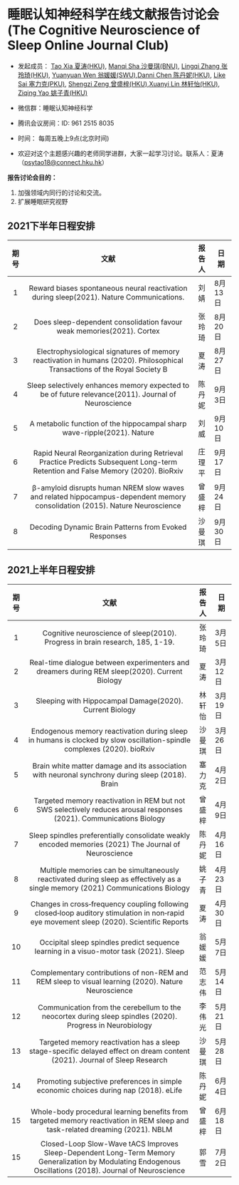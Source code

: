 # 睡眠认知神经科学在线文献报告讨论会(The Cognitive Neuroscience of Sleep Online Journal Club)

* 发起成员： [Tao Xia 夏涛(HKU)](https://www.psychology.hku.hk/scnlab/people.html), [Manqi Sha 沙曼琪(BNU)](https://github.com/ManqiSha), [Lingqi Zhang 张玲琦(HKU)](https://www.psychology.hku.hk/scnlab/people.html), [Yuanyuan Wen 翁媛媛(SWU)](http://www.leixulab.net/student.asp?id=55),[Danni Chen 陈丹妮(HKU)](https://www.psychology.hku.hk/scnlab/people.html), [Like Sai 塞力克(PKU)](https://scholar.google.com/citations?hl=en&user=S7AnCdwAAAAJ), [Shengzi Zeng 曾盛梓(HKU)](https://www.psychology.hku.hk/scnlab/people.html),[Xuanyi Lin 林轩怡(HKU)](https://www.psychology.hku.hk/scnlab/people.html), [Ziqing Yao 姚子青(HKU)](https://www.psychology.hku.hk/scnlab/people.html)

* 微信群：睡眠认知神经科学

* 腾讯会议房间：ID: 961 2515 8035

* 时间： 每周五晚上9点(北京时间)	

* 欢迎对这个主题感兴趣的老师同学进群，大家一起学习讨论。联系人：夏涛（psytao18@connect.hku.hk）

**报告讨论会目的：**

1. 加强领域内同行的讨论和交流。
2. 扩展睡眠研究视野

## 2021下半年日程安排
| 期号 |                             文献                             | 报告人 | 日期    |
| :--: | :----------------------------------------------------------: | :----: | ------- |
|  1   | Reward biases spontaneous neural reactivation during sleep(2021). Nature Communications. |  刘婧  | 8月13日 |
|  2   | Does sleep-dependent consolidation favour weak memories(2021). Cortex |  张玲琦  | 8月20日 |
|  3   | Electrophysiological signatures of memory reactivation in humans (2020). Philosophical Transactions of the Royal Society B |  夏涛  | 8月27日 |
|  4   | Sleep selectively enhances memory expected to be of future relevance(2011). Journal of Neuroscience |  陈丹妮  | 9月3日 |
|  5   | A metabolic function of the hippocampal sharp wave-ripple(2021). Nature |  刘威  | 9月10日 |
|  6   | Rapid Neural Reorganization during Retrieval Practice Predicts Subsequent Long-term Retention and False Memory (2020). BioRxiv |  庄理平  | 9月17日 |
|  7   | β-amyloid disrupts human NREM slow waves and related hippocampus-dependent memory consolidation (2015). Nature Neuroscience |  曾盛梓  | 9月24日 |
|  8   | Decoding Dynamic Brain Patterns from Evoked Responses |  沙曼琪  | 9月30日 |


## 2021上半年日程安排


| 期号 |                             文献                             | 报告人 | 日期    |
| :--: | :----------------------------------------------------------: | :----: | ------- |
|  1   | Cognitive neuroscience of sleep(2010). Progress in brain research, 185, 1-19. |  张玲琦  | 3月5日 |
|  2   | Real-time dialogue between experimenters and dreamers during REM sleep(2020). Current Biology |  夏涛  | 3月12日 |
|  3   | Sleeping with Hippocampal Damage(2020). Current Biology |  林轩怡  | 3月19日 |
|  4   | Endogenous memory reactivation during sleep in humans is clocked by slow oscillation-spindle complexes (2020). bioRxiv |  沙曼琪  | 3月26日 |
|  5   | Brain white matter damage and its association with neuronal synchrony during sleep (2018). Brain |  塞力克  | 4月2日 |
|  6   | Targeted memory reactivation in REM but not SWS selectively reduces arousal responses (2021). Communications Biology |  曾盛梓  | 4月9日 |
|  7   | Sleep spindles preferentially consolidate weakly encoded memories (2021) The Journal of Neuroscience |  陈丹妮  | 4月16日  |
|  8   | Multiple memories can be simultaneously reactivated during sleep as effectively as a single memory (2021) Communications Biology |  姚子青  | 4月23日 |
|  9   | Changes in cross‑frequency coupling following closed‑loop auditory stimulation in non‑rapid eye movement sleep (2020). Scientific Reports |  夏涛  | 4月30日  |
| 10   | Occipital sleep spindles predict sequence learning in a visuo-motor task (2021). Sleep |  翁媛媛  | 5月7日  |
| 11   | Complementary contributions of non-REM and REM sleep to visual learning (2020). Nature Neuroscience  | 范志伟 | 5月14日 |
| 12   | Communication from the cerebellum to the neocortex during sleep spindles (2020). Progress in Neurobiology |  李伟光    | 5月21日 |
| 13   | Targeted memory reactivation has a sleep stage-specific delayed effect on dream content (2021). Journal of Sleep Research |  沙曼琪    | 5月28日 |
| 14   | Promoting subjective preferences in simple economic choices during nap (2018). eLife |  陈丹妮    | 6月4日 |
| 15   | Whole-body procedural learning benefits from targeted memory reactivation in REM sleep and task-related dreaming (2021). NBLM |  曾盛梓    | 6月18日 |
| 15   | Closed-Loop Slow-Wave tACS Improves Sleep-Dependent Long-Term Memory Generalization by Modulating Endogenous Oscillations (2018). Journal of Neuroscience |  郭雪    | 7月2日 |




